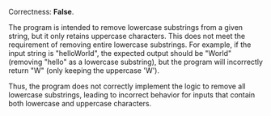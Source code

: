 Correctness: **False**.

The program is intended to remove lowercase substrings from a given string, but it only retains uppercase characters. This does not meet the requirement of removing entire lowercase substrings. For example, if the input string is "helloWorld", the expected output should be "World" (removing "hello" as a lowercase substring), but the program will incorrectly return "W" (only keeping the uppercase 'W'). 

Thus, the program does not correctly implement the logic to remove all lowercase substrings, leading to incorrect behavior for inputs that contain both lowercase and uppercase characters.
